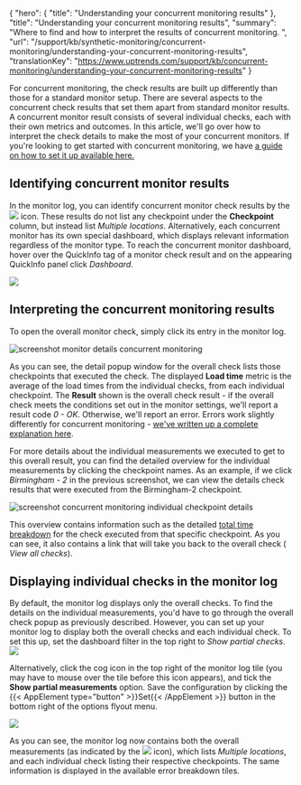 {
  "hero": {
    "title": "Understanding your concurrent monitoring results"
  },
  "title": "Understanding your concurrent monitoring results",
  "summary": "Where to find and how to interpret the results of concurrent monitoring. ",
  "url": "/support/kb/synthetic-monitoring/concurrent-monitoring/understanding-your-concurrent-monitoring-results",
  "translationKey": "https://www.uptrends.com/support/kb/concurrent-monitoring/understanding-your-concurrent-monitoring-results"
}

For concurrent monitoring, the check results are built up differently than those for a standard monitor setup. There are several aspects to the concurrent check results that set them apart from standard monitor results. A concurrent monitor result consists of several individual checks, each with their own metrics and outcomes. In this article, we'll go over how to interpret the check details to make the most of your concurrent monitors. If you're looking to get started with concurrent monitoring, we have [a guide on how to set it up available here.](/support/kb/synthetic-monitoring/concurrent-monitoring/Configuring-concurrent-monitoring/)

## Identifying concurrent monitor results

In the monitor log, you can identify concurrent monitor check results by the ![](/img/content/b65565ab-d26a-4e9b-b1dc-1b5f1ce82c96.svg) icon. These results do not list any checkpoint under the **Checkpoint** column, but instead list *Multiple locations*. Alternatively, each concurrent monitor has its own special dashboard, which displays relevant information regardless of the monitor type. To reach the concurrent monitor dashboard, hover over the QuickInfo tag of a monitor check result and on the appearing QuickInfo panel click *Dashboard*.

![](/img/content/30f9e7d8-401a-42ee-9d04-750eb1a5a696.png)

## Interpreting the concurrent monitoring results

To open the overall monitor check, simply click its entry in the monitor log.

![screenshot monitor details concurrent monitoring](/img/content/scr_concurrent-monitoring-check-results.min.png)

As you can see, the detail popup window for the overall check lists those checkpoints that executed the check. The displayed **Load time** metric is the average of the load times from the individual checks, from each individual checkpoint. The **Result** shown is the overall check result - if the overall check meets the conditions set out in the monitor settings, we'll report a result code *0 - OK*. Otherwise, we'll report an error. Errors work slightly differently for concurrent monitoring - [we've written up a complete explanation here](/support/kb/synthetic-monitoring/concurrent-monitoring/Errors-and-alerting-for-concurrent-monitors/).

For more details about the individual measurements we executed to get to this overall result, you can find the detailed overview for the individual measurements by clicking the checkpoint names. As an example, if we click *Birmingham - 2* in the previous screenshot, we can view the details check results that were executed from the Birmingham-2 checkpoint.

![screenshot concurrent monitoring individual checkpoint details](/img/content/scr_concurrent-monitoring-details.min.png)

This overview contains information such as the detailed [total time breakdown](https://www.uptrends.com/support/kb/dashboards-and-reporting/dashboards/explanation-total-time-metrics) for the check executed from that specific checkpoint. As you can see, it also contains a link that will take you back to the overall check ( *View all checks*).

## Displaying individual checks in the monitor log

By default, the monitor log displays only the overall checks. To find the details on the individual measurements, you'd have to go through the overall check popup as previously described. However, you can set up your monitor log to display both the overall checks and each individual check. To set this up, set the dashboard filter in the top right to *Show partial checks*.![](/img/content/4482dbbf-221f-49fa-a2d2-a57ef837ec3a.png)

Alternatively, click the cog icon in the top right of the monitor log tile (you may have to mouse over the tile before this icon appears), and tick the **Show partial measurements** option. Save the configuration by clicking the {{< AppElement type="button" >}}Set{{< /AppElement >}} button in the bottom right of the options flyout menu.

![](/img/content/0f7ce389-086a-47ec-b115-a477f0a5c689.png)

As you can see, the monitor log now contains both the overall measurements (as indicated by the ![](/img/content/b65565ab-d26a-4e9b-b1dc-1b5f1ce82c96.svg) icon), which lists *Multiple locations*, and each individual check listing their respective checkpoints. The same information is displayed in the available error breakdown tiles.
